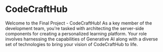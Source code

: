 # CodeCraftHub
Welcome to the Final Project - CodeCraftHub! As a key member of the development team, you're tasked with architecting the server-side components for creating a personalized learning platform. Your role involves harnessing the capabilities of Generative AI along with a diverse set of technologies to bring your vision of CodeCraftHub to life.
